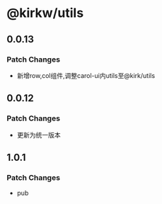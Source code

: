# @kirkw/utils

## 0.0.13

### Patch Changes

- 新增row,col组件,调整carol-ui内utils至@kirk/utils

## 0.0.12

### Patch Changes

- 更新为统一版本

## 1.0.1

### Patch Changes

- pub
